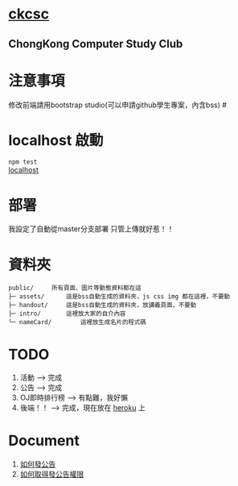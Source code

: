 # [ckcsc](https://ckcsc.herokuapp.com) #
## ChongKong Computer Study Club ##

# 注意事項 #
修改前端請用bootstrap studio(可以申請github學生專案，內含bss) #

# localhost 啟動 #
`npm test`  
[localhost](http://localhost:3000)  

# 部署 #
我設定了自動從master分支部署
只管上傳就好惹！！

# 資料夾 #
```
public/		所有頁面、圖片等動態資料都在這
├─ assets/		這是bss自動生成的資料夾，js css img 都在這裡，不要動
├─ handout/		這是bss自動生成的資料夾，放講義頁面，不要動
├─ intro/		這裡放大家的自介內容
└─ nameCard/		這裡放生成名片的程式碼
 ```
# TODO #
1. 活動 --> 完成
2. 公告 --> 完成
3. OJ即時排行榜 --> 有點難，我好懶
4. 後端！！ --> 完成，現在放在 [heroku](https://ckcsc.herokuapp.com) 上

# Document #
1. [如何發公告](https://github.com/ckcsc-32nd/ckcsc/blob/master/doc/announce.md)  
2. [如何取得發公告權限](https://github.com/ckcsc-32nd/ckcsc/blob/master/doc/access.md)  
